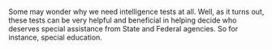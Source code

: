 Some may wonder why we need intelligence tests at all. Well, as it turns out,
these tests can be very helpful and beneficial in helping decide who deserves
special assistance from State and Federal agencies. So for instance, special
education.
